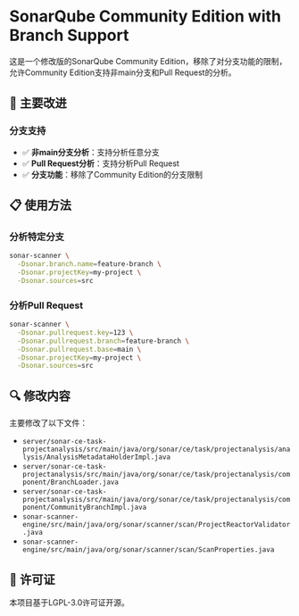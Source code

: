 # SonarQube Community Edition with Branch Support

这是一个修改版的SonarQube Community Edition，移除了对分支功能的限制，允许Community Edition支持非main分支和Pull Request的分析。

## 🚀 主要改进

### 分支支持
- ✅ **非main分支分析**：支持分析任意分支
- ✅ **Pull Request分析**：支持分析Pull Request
- ✅ **分支功能**：移除了Community Edition的分支限制

## 📋 使用方法

### 分析特定分支
```bash
sonar-scanner \
  -Dsonar.branch.name=feature-branch \
  -Dsonar.projectKey=my-project \
  -Dsonar.sources=src
```

### 分析Pull Request
```bash
sonar-scanner \
  -Dsonar.pullrequest.key=123 \
  -Dsonar.pullrequest.branch=feature-branch \
  -Dsonar.pullrequest.base=main \
  -Dsonar.projectKey=my-project \
  -Dsonar.sources=src
```

## 🔍 修改内容

主要修改了以下文件：
- `server/sonar-ce-task-projectanalysis/src/main/java/org/sonar/ce/task/projectanalysis/analysis/AnalysisMetadataHolderImpl.java`
- `server/sonar-ce-task-projectanalysis/src/main/java/org/sonar/ce/task/projectanalysis/component/BranchLoader.java`
- `server/sonar-ce-task-projectanalysis/src/main/java/org/sonar/ce/task/projectanalysis/component/CommunityBranchImpl.java`
- `sonar-scanner-engine/src/main/java/org/sonar/scanner/scan/ProjectReactorValidator.java`
- `sonar-scanner-engine/src/main/java/org/sonar/scanner/scan/ScanProperties.java`

## 📝 许可证

本项目基于LGPL-3.0许可证开源。
